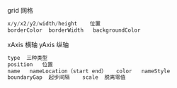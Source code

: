 grid   网格   

```javascript
x/y/x2/y2/width/height    位置
borderColor  borderWidth   backgroundColor
```

xAxis    横轴    yAxis    纵轴

```javascript
type  三种类型
position   位置
name   nameLocation（start end）   color   nameStyle
boundaryGap  起步间隔    scale  脱离零值
```

